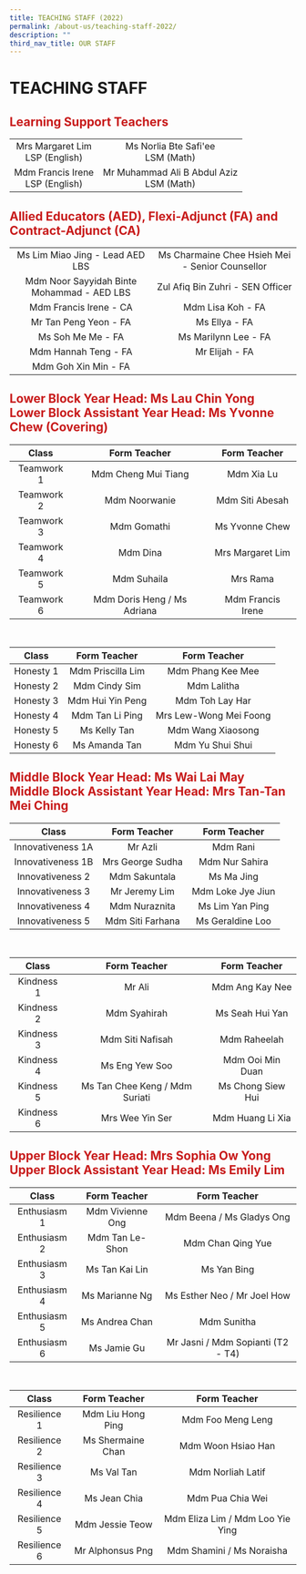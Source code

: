 ```yaml
---
title: TEACHING STAFF (2022)
permalink: /about-us/teaching-staff-2022/
description: ""
third_nav_title: OUR STAFF
---
```

# TEACHING STAFF
## <span style = "color: #c81b1b"> <b>Learning Support Teachers</b> </span>

|                                    |                                            |
|:----------------------------------:|:------------------------------------------:|
|  Mrs Margaret Lim<br>LSP (English) |    Ms Norlia Bte Safi'ee<br>LSM (Math)     |
| Mdm Francis Irene<br>LSP (English) | Mr Muhammad Ali B Abdul Aziz<br>LSM (Math) |

## <span style = "color: #c81b1b"> <b>Allied Educators (AED), Flexi-Adjunct (FA) and Contract-Adjunct (CA)</b> </span>

|                                            |                                                 |
|:------------------------------------------:|:-----------------------------------------------:|
|       Ms Lim Miao Jing - Lead AED LBS      | Ms Charmaine Chee Hsieh Mei - Senior Counsellor |
| Mdm Noor Sayyidah Binte Mohammad - AED LBS |         Zul Afiq Bin Zuhri - SEN Officer        |
|           Mdm Francis Irene - CA           |                Mdm Lisa Koh - FA                |
|           Mr Tan Peng Yeon - FA            |                  Ms Ellya - FA                  |
|              Ms Soh Me Me - FA             |               Ms Marilynn Lee - FA              |
|             Mdm Hannah Teng - FA           |                  Mr Elijah - FA                 |
|             Mdm Goh Xin Min - FA           |                                                 |

## <span style = "color: #c81b1b"> <b>Lower Block Year Head: Ms Lau Chin Yong<br>Lower Block Assistant Year Head: Ms Yvonne Chew (Covering)</b> </span>

|    Class   |         Form Teacher        |    Form Teacher   |
|:----------:|:---------------------------:|:-----------------:|
| Teamwork 1 |     Mdm Cheng Mui Tiang     |    Mdm Xia Lu     |
| Teamwork 2 |        Mdm Noorwanie        |  Mdm Siti Abesah  |
| Teamwork 3 |         Mdm Gomathi         |   Ms Yvonne Chew  |
| Teamwork 4 |           Mdm Dina          |  Mrs Margaret Lim |
| Teamwork 5 |         Mdm Suhaila         |      Mrs Rama     |
| Teamwork 6 | Mdm Doris Heng / Ms Adriana | Mdm Francis Irene |

<br>

|   Class   |    Form Teacher   |      Form Teacher      |
|:---------:|:-----------------:|:----------------------:|
| Honesty 1 | Mdm Priscilla Lim |    Mdm Phang Kee Mee   |
| Honesty 2 |   Mdm Cindy Sim   |       Mdm Lalitha      |
| Honesty 3 |  Mdm Hui Yin Peng |     Mdm Toh Lay Har    |
| Honesty 4 |  Mdm Tan Li Ping  | Mrs Lew-Wong Mei Foong |
| Honesty 5 |    Ms Kelly Tan   |    Mdm Wang Xiaosong   |
| Honesty 6 |   Ms Amanda Tan   |    Mdm Yu Shui Shui    |

## <span style = "color: #c81b1b"> <b>Middle Block Year Head: Ms Wai Lai May<br>Middle Block Assistant Year Head: Mrs Tan-Tan Mei Ching</b> </span>

|       Class       |   Form Teacher   |    Form Teacher   |
|:-----------------:|:----------------:|:-----------------:|
| Innovativeness 1A |      Mr Azli     |      Mdm Rani     |
| Innovativeness 1B | Mrs George Sudha |   Mdm Nur Sahira  |
|  Innovativeness 2 |   Mdm Sakuntala  |     Ms Ma Jing    |
|  Innovativeness 3 |   Mr Jeremy Lim  | Mdm Loke Jye Jiun |
|  Innovativeness 4 |   Mdm Nuraznita  |  Ms Lim Yan Ping  |
|  Innovativeness 5 | Mdm Siti Farhana |  Ms Geraldine Loo |

<br>

|    Class   |          Form Teacher          |    Form Teacher   |
|:----------:|:------------------------------:|:-----------------:|
| Kindness 1 |             Mr Ali             |  Mdm Ang Kay Nee  |
| Kindness 2 |          Mdm Syahirah          |  Ms Seah Hui Yan  |
| Kindness 3 |        Mdm Siti Nafisah        |    Mdm Raheelah   |
| Kindness 4 |         Ms Eng Yew Soo         |  Mdm Ooi Min Duan |
| Kindness 5 | Ms Tan Chee Keng / Mdm Suriati | Ms Chong Siew Hui |
| Kindness 6 |         Mrs Wee Yin Ser        |  Mdm Huang Li Xia |

## <span style = "color: #c81b1b"> <b>Upper Block Year Head: Mrs Sophia Ow Yong<br>Upper Block Assistant Year Head: Ms Emily Lim</b> </span>

|     Class    |   Form Teacher   |            Form Teacher           |
|:------------:|:----------------:|:---------------------------------:|
| Enthusiasm 1 | Mdm Vivienne Ong |     Mdm Beena / Ms Gladys Ong     |
| Enthusiasm 2 |  Mdm Tan Le-Shon |         Mdm Chan Qing Yue         |
| Enthusiasm 3 |  Ms Tan Kai Lin  |            Ms Yan Bing            |
| Enthusiasm 4 |  Ms Marianne Ng  |    Ms Esther Neo / Mr Joel How    |
| Enthusiasm 5 |  Ms Andrea Chan  |            Mdm Sunitha            |
| Enthusiasm 6 |    Ms Jamie Gu   | Mr Jasni / Mdm Sopianti (T2 - T4) |

<br>

|     Class    |    Form Teacher   |           Form Teacher           |
|:------------:|:-----------------:|:--------------------------------:|
| Resilience 1 | Mdm Liu Hong Ping |         Mdm Foo Meng Leng        |
| Resilience 2 | Ms Shermaine Chan |        Mdm Woon Hsiao Han        |
| Resilience 3 |     Ms Val Tan    |         Mdm Norliah Latif        |
| Resilience 4 |    Ms Jean Chia   |         Mdm Pua Chia Wei         |
| Resilience 5 |  Mdm Jessie Teow  | Mdm Eliza Lim / Mdm Loo Yie Ying |
| Resilience 6 |  Mr Alphonsus Png |     Mdm Shamini / Ms Noraisha    |